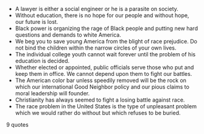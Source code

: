  - A lawyer is either a social engineer or he is a parasite on society.
 - Without education, there is no hope for our people and without hope, our future is lost.
 - Black power is organizing the rage of Black people and putting new hard questions and demands to white America.
 - We beg you to save young America from the blight of race prejudice. Do not bind the children within the narrow circles of your own lives.
 - The individual college youth cannot wait forever until the problem of his education is decided.
 - Whether elected or appointed, public officials serve those who put and keep them in office. We cannot depend upon them to fight our battles.
 - The American color bar unless speedily removed will be the rock on which our international Good Neighbor policy and our pious claims to moral leadership will founder.
 - Christianity has always seemed to fight a losing battle against race.
 - The race problem in the United States is the type of unpleasant problem which we would rather do without but which refuses to be buried.

9 quotes